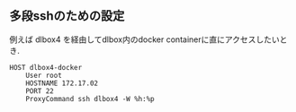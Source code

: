 ## 多段sshのための設定
例えば dlbox4 を経由してdlbox内のdocker containerに直にアクセスしたいとき.

```sshconfig
HOST dlbox4-docker
    User root
    HOSTNAME 172.17.02
    PORT 22
    ProxyCommand ssh dlbox4 -W %h:%p
```
